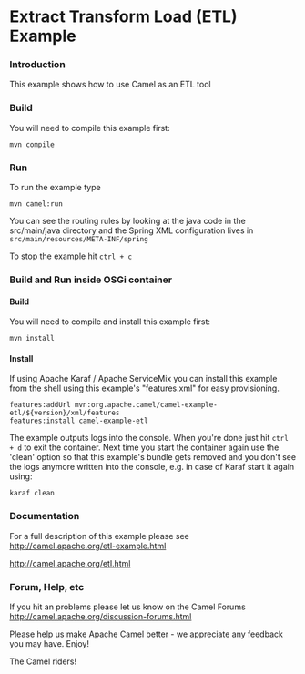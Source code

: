 # Extract Transform Load (ETL) Example

### Introduction

This example shows how to use Camel as an ETL tool

### Build

You will need to compile this example first:

	mvn compile

### Run

To run the example type

	mvn camel:run

You can see the routing rules by looking at the java code in the src/main/java
directory and the Spring XML configuration lives in
  `src/main/resources/META-INF/spring`

To stop the example hit `ctrl + c`

### Build and Run inside OSGi container


#### Build

You will need to compile and install this example first:

	mvn install

#### Install

If using Apache Karaf / Apache ServiceMix you can install this example
from the shell using this example's "features.xml" for easy provisioning.

	features:addUrl mvn:org.apache.camel/camel-example-etl/${version}/xml/features
	features:install camel-example-etl

The example outputs logs into the console. When you're done just hit `ctrl + d` to exit the container.
Next time you start the container again use the 'clean' option so that this example's bundle gets
removed and you don't see the logs anymore written into the console, e.g. in case of Karaf start it
again using:

	karaf clean

### Documentation

For a full description of this example please see
  <http://camel.apache.org/etl-example.html>

<http://camel.apache.org/etl.html>

### Forum, Help, etc

If you hit an problems please let us know on the Camel Forums <http://camel.apache.org/discussion-forums.html>

Please help us make Apache Camel better - we appreciate any feedback you may
have.  Enjoy!


The Camel riders!
